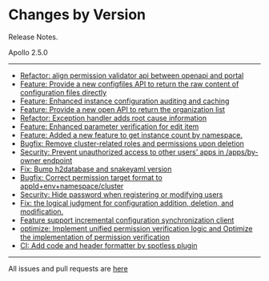 Changes by Version
==================
Release Notes.

Apollo 2.5.0

------------------
* [Refactor: align permission validator api between openapi and portal](https://github.com/apolloconfig/apollo/pull/5337)
* [Feature: Provide a new configfiles API to return the raw content of configuration files directly](https://github.com/apolloconfig/apollo/pull/5336)
* [Feature: Enhanced instance configuration auditing and caching](https://github.com/apolloconfig/apollo/pull/5361)
* [Feature: Provide a new open API to return the organization list](https://github.com/apolloconfig/apollo/pull/5365)
* [Refactor: Exception handler adds root cause information](https://github.com/apolloconfig/apollo/pull/5367)
* [Feature: Enhanced parameter verification for edit item](https://github.com/apolloconfig/apollo/pull/5376)
* [Feature: Added a new feature to get instance count by namespace.](https://github.com/apolloconfig/apollo/pull/5381)
* [Bugfix: Remove cluster-related roles and permissions upon deletion](https://github.com/apolloconfig/apollo/pull/5395)
* [Security: Prevent unauthorized access to other users' apps in /apps/by-owner endpoint](https://github.com/apolloconfig/apollo/pull/5396)
* [Fix: Bump h2database and snakeyaml version](https://github.com/apolloconfig/apollo/pull/5406)
* [Bugfix: Correct permission target format to appId+env+namespace/cluster](https://github.com/apolloconfig/apollo/pull/5407)
* [Security: Hide password when registering or modifying users](https://github.com/apolloconfig/apollo/pull/5414)
* [Fix: the logical judgment for configuration addition, deletion, and modification.](https://github.com/apolloconfig/apollo/pull/5432)
* [Feature support incremental configuration synchronization client](https://github.com/apolloconfig/apollo/pull/5288)
* [optimize: Implement unified permission verification logic and Optimize the implementation of permission verification](https://github.com/apolloconfig/apollo/pull/5456)
* [CI: Add code and header formatter by spotless plugin](https://github.com/apolloconfig/apollo/pull/5485)
------------------
All issues and pull requests are [here](https://github.com/apolloconfig/apollo/milestone/16?closed=1)

